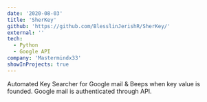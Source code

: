 ```yaml
---
date: '2020-08-03'
title: 'SherKey'
github: 'https://github.com/BlesslinJerishR/SherKey/'
external: ''
tech:
  - Python
  - Google API
company: 'Mastermindx33'
showInProjects: true
---
```


Automated Key Searcher for Google mail & Beeps when key value is founded. Google mail is authenticated through API.
